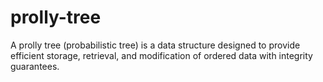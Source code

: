 # prolly-tree
A prolly tree (probabilistic tree) is a data structure designed to provide efficient storage, retrieval, and modification of ordered data with integrity guarantees.
